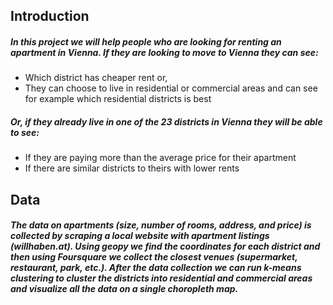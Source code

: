 ## Introduction

##### In this project we will help people who are looking for renting an apartment in Vienna. If they are looking to move to Vienna they can see:
<ul>
<li> Which district has cheaper rent or,
<li> They can choose to live in residential or commercial areas and can see for example which residential districts is best
</ul>

##### Or, if they already live in one of the 23 districts in Vienna they will be able to see: 
<ul>
<li> If they are paying more than the average price for their apartment  
<li> If there are similar districts to theirs with lower rents
</ul>

## Data
##### The data on apartments (size, number of rooms, address, and price) is collected by scraping a local website with apartment listings (willhaben.at). Using geopy we find the coordinates for each district and then using Foursquare we collect the closest venues (supermarket, restaurant, park, etc.). After the data collection we can run k-means clustering to cluster the districts into residential and commercial areas and visualize all the data on a single choropleth map.
